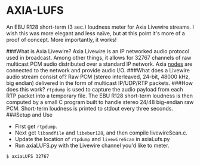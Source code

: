 AXIA-LUFS
=========
An EBU R128 short-term (3 sec.) loudness meter for Axia Livewire streams. I wish this was more elegant and less naïve, but at this point it's more of a proof of concept. More importantly, it works!

###What is Axia Livewire?
Axia Livewire is an IP networked audio protocol used in broadcast. Among other things, it allows for 32767 channels of raw multicast PCM audio distributed over a standard IP network. Axia <a href="http://axiaaudio.com/xnodes">nodes</a> are connected to the network and provide audio I/O.
###What does a Livewire audio stream consist of?
Raw PCM (stereo interleaved, 24-bit, 48000 kHz, big endian) delivered in the form of multicast IP/UDP/RTP packets.
###How does this work?
`rtpdump` is used to capture the audio payload from each RTP packet into a temporary file. The EBU R128 short-term loudness is then computed by a small C program built to handle stereo 24/48 big-endian raw PCM. Short-term loudness is printed to stdout every three seconds.
###Setup and Use
* First get `rtpdump`.
* Next get `libsndfile` and `libebur128`, and then compile livewireScan.c.
* Update the location of `rtpdump` and `livewireScan` in axiaLufs.py 
* Run axiaLUFS.py with the Livewire channel you'd like to meter.
```bash
$ axiaLUFS 32767
```
